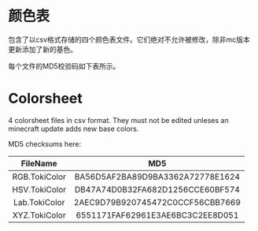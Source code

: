 # 颜色表
包含了以csv格式存储的四个颜色表文件。它们绝对不允许被修改，除非mc版本更新添加了新的基色。

每个文件的MD5校验码如下表所示。

# Colorsheet
4 colorsheet files in csv format. They must not be edited unleses an minecraft update adds new base colors.

MD5 checksums here:

| FileName | MD5 |
| :----: | :----: |
| RGB.TokiColor | BA56D5AF2BA89D9BA3362A72778E1624 |
| HSV.TokiColor | DB47A74D0B32FA682D1256CCE60BF574 |
| Lab.TokiColor | 2AEC9D79B920745472C0CCF56CBB7669 |
| XYZ.TokiColor | 6551171FAF62961E3AE6BC3C2EE8D051 |